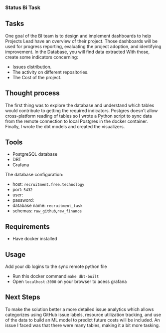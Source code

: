 ### Status Bi Task

## Tasks
One goal of the BI team is to design and implement dashboards to help Projects Lead have an overview of their project.
Those dashboards will be used for progress reporting, evaluating the project adoption, and identifying improvement. In the Database, you will find data extracted With those, create some indicators concerning:
* Issues distribution.
* The activity on different repositories.
* The Cost of the project.

## Thought process
The first thing was to explore the database and understand which tables would contribute to getting the required indicators. Postgres doesn't allow cross-platform reading of tables so I wrote a Python script to sync data from the remote connection to local Postgres in the docker container. Finally, I wrote the dbt models and created the visualizers.

## Tools
* PostgreSQL database
* DBT
* Grafana

The database configuration:
* host: `recruitment.free.technology`
* port: `5432`
* user: 
* password: 
* database name: `recruitment_task`
* schemas: `raw_github`,`raw_finance`

## Requirements
* Have docker installed

## Usage
Add your db logins to the sync remote python file
* Run this docker command `make dbt-built`
* Open `localhost:3000` on your browser to acess grafana

## Next Steps
To make the solution better a more detailed issue analytics which allows categorizes using GitHub issue labels, resource utilization tracking, and use of the data to build an ML model to predict future costs will be included. An issue I faced was that there were many tables, making it a bit more tasking.
